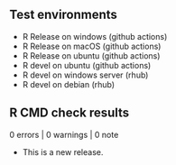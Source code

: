 ## Test environments
* R Release on windows (github actions)
* R Release on macOS (github actions)
* R Release on ubuntu (github actions)
* R devel on ubuntu (github actions)
* R devel on windows server (rhub)
* R devel on debian (rhub)

## R CMD check results

0 errors | 0 warnings | 0 note

* This is a new release.
